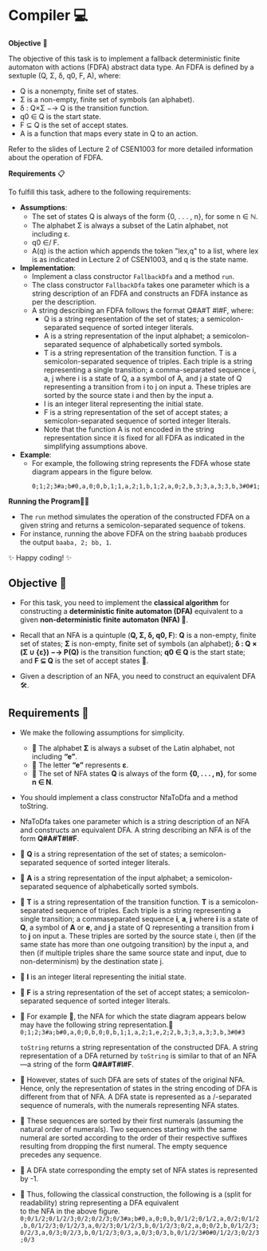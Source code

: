 # Compiler 💻

**Objective** 🚀

The objective of this task is to implement a fallback deterministic finite automaton with actions (FDFA) abstract data type. An FDFA is defined by a sextuple (Q, Σ, δ, q0, F, A), where:
- Q is a nonempty, finite set of states.
- Σ is a non-empty, finite set of symbols (an alphabet).
- δ : Q×Σ −→ Q is the transition function.
- q0 ∈ Q is the start state.
- F ⊆ Q is the set of accept states.
- A is a function that maps every state in Q to an action.

Refer to the slides of Lecture 2 of CSEN1003 for more detailed information about the operation of FDFA.

**Requirements** 📋

To fulfill this task, adhere to the following requirements:
- **Assumptions**: 
  - The set of states Q is always of the form {0, . . . , n}, for some n ∈ ℕ.
  - The alphabet Σ is always a subset of the Latin alphabet, not including ε.
  - q0 ∈/ F.
  - A(q) is the action which appends the token "lex,q" to a list, where lex is as indicated in Lecture 2 of CSEN1003, and q is the state name.
- **Implementation**:
  - Implement a class constructor `FallbackDfa` and a method `run`.
  - The class constructor `FallbackDfa` takes one parameter which is a string description of an FDFA and constructs an FDFA instance as per the description.
  - A string describing an FDFA follows the format Q#A#T #I#F, where:
    - Q is a string representation of the set of states; a semicolon-separated sequence of sorted integer literals.
    - A is a string representation of the input alphabet; a semicolon-separated sequence of alphabetically sorted symbols.
    - T is a string representation of the transition function. T is a semicolon-separated sequence of triples. Each triple is a string representing a single transition; a comma-separated sequence i, a, j where i is a state of Q, a a symbol of A, and j a state of Q representing a transition from i to j on input a. These triples are sorted by the source state i and then by the input a.
    - I is an integer literal representing the initial state.
    - F is a string representation of the set of accept states; a semicolon-separated sequence of sorted integer literals.
    - Note that the function A is not encoded in the string representation since it is fixed for all FDFA as indicated in the simplifying assumptions above.
- **Example**:
  - For example, the following string represents the FDFA whose state diagram appears in the figure below.
    ```
    0;1;2;3#a;b#0,a,0;0,b,1;1,a,2;1,b,1;2,a,0;2,b,3;3,a,3;3,b,3#0#1;2
    ```

**Running the Program**🏃‍♂️

- The `run` method simulates the operation of the constructed FDFA on a given string and returns a semicolon-separated sequence of tokens.
- For instance, running the above FDFA on the string `baababb` produces the output `baaba, 2; bb, 1`.

✨ Happy coding! ✨



















## Objective 🎯

- For this task, you need to implement the **classical algorithm** for constructing a **deterministic finite automaton (DFA)** equivalent to a given **non-deterministic finite automaton (NFA) 🤖**. 

- Recall that an NFA is a quintuple (**Q, Σ, δ, q0, F**): **Q** is a non-empty, finite set of states; **Σ** is non-empty, finite set of symbols (an alphabet); **δ : Q × (Σ ∪ {ε}) −→ P(Q)** is the transition function; **q0 ∈ Q** is the start state; and **F ⊆ Q** is the set of accept states 🤔. 

- Given a description of an NFA, you need to construct an equivalent DFA 🛠️.


## Requirements 📝
- We make the following assumptions for simplicity.
  - 📌 The alphabet **Σ** is always a subset of the Latin alphabet, not including **“e”**.
  - 📌 The letter **“e”** represents **ε**.
  - 📌 The set of NFA states **Q** is always of the form **{0, . . . , n}**, for some **n ∈ N**.
- You should implement a class constructor NfaToDfa and a method toString.

- NfaToDfa takes one parameter which is a string description of an NFA and constructs an equivalent DFA. A string describing an NFA is of the form **Q#A#T#I#F**.
- 📌 **Q** is a string representation of the set of states; a semicolon-separated sequence of sorted integer literals.
- 📌 **A** is a string representation of the input alphabet; a semicolon-separated sequence of alphabetically sorted symbols.
- 📌 **T** is a string representation of the transition function. **T** is a semicolon-separated sequence of triples. Each triple 
     is a string representing a single transition; a commaseparated sequence **i**, **a**, **j** where **i** is a state of **Q**, a symbol of **A** or **e**, and **j** a state of Q representing a transition from **i** to **j** on input a. These triples are sorted by the source state i, then (if the same state has more than one outgoing transition) by the input a, and then (if multiple triples share the same source state and input, due to non-determinism) by the destination state j.
- 📌 **I** is an integer literal representing the initial state.
- 📌 **F** is a string representation of the set of accept states; a semicolon-separated sequence of sorted integer literals.

- 📌 For example 🌟, the NFA for which the state diagram appears below may have the following string representation.🧵
     `0;1;2;3#a;b#0,a,0;0,b,0;0,b,1;1,a,2;1,e,2;2,b,3;3,a,3;3,b,3#0#3`

  `toString` returns a string representation of the constructed DFA. A string representation of a DFA returned by `toString` is similar to that of an NFA—a string of the form **Q#A#T#I#F**.
- 📌 However, states of such DFA are sets of states of the original NFA. Hence, only the representation of states in the string 
      encoding of DFA is different from that of NFA. A DFA state is represented as a /-separated sequence of numerals, with the numerals representing NFA states.
- 📌 These sequences are sorted by their first numerals (assuming the natural order of numerals). Two sequences starting with the same numeral are sorted according to the order of their respective suffixes resulting from dropping the first numeral. The empty sequence precedes any sequence.
- 📌 A DFA state corresponding the empty set of NFA states is represented by -1.
- 📌 Thus, following the classical construction, the following is a (split for readability) string representing a DFA equivalent  
     to the NFA in the above figure.    
     `0;0/1/2;0/1/2/3;0/2;0/2/3;0/3#a;b#0,a,0;0,b,0/1/2;0/1/2,a,0/2;0/1/2,b,0/1/2/3;0/1/2/3,a,0/2/3;0/1/2/3,b,0/1/2/3;0/2,a,0;0/2,b,0/1/2/3;0/2/3,a,0/3;0/2/3,b,0/1/2/3;0/3,a,0/3;0/3,b,0/1/2/3#0#0/1/2/3;0/2/3;0/3`
